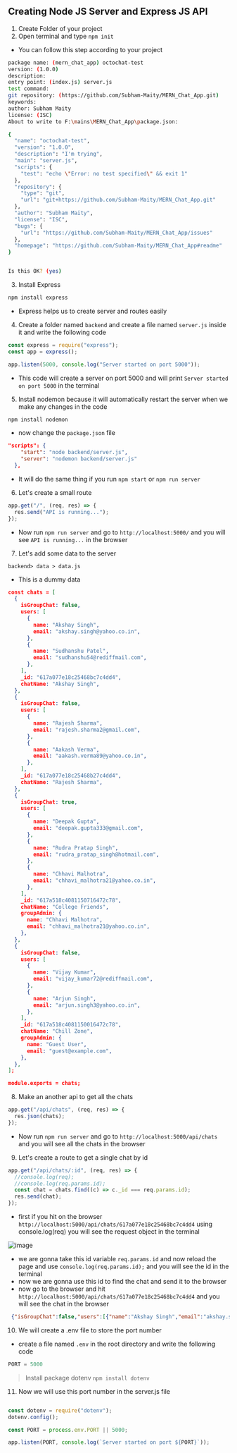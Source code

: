 ## Creating Node JS Server and Express JS API
1. Create Folder of your project
2. Open terminal and type `npm init`

- You can follow this step according to your project

```bash
package name: (mern_chat_app) octochat-test
version: (1.0.0)
description:
entry point: (index.js) server.js
test command:
git repository: (https://github.com/Subham-Maity/MERN_Chat_App.git)
keywords:
author: Subham Maity
license: (ISC)
About to write to F:\mains\MERN_Chat_App\package.json:

{
  "name": "octochat-test",
  "version": "1.0.0",
  "description": "I'm trying",
  "main": "server.js",
  "scripts": {
    "test": "echo \"Error: no test specified\" && exit 1"
  },
  "repository": {
    "type": "git",
    "url": "git+https://github.com/Subham-Maity/MERN_Chat_App.git"
  },
  "author": "Subham Maity",
  "license": "ISC",
  "bugs": {
    "url": "https://github.com/Subham-Maity/MERN_Chat_App/issues"
  },
  "homepage": "https://github.com/Subham-Maity/MERN_Chat_App#readme"
}


Is this OK? (yes)
```
3. Install Express
```bash
npm install express
```
- Express helps us to create server and routes easily
4. Create a folder named `backend` and create a file named `server.js` inside it and write the following code
```js
const express = require("express");
const app = express();

app.listen(5000, console.log("Server started on port 5000"));
```
- This code will create a server on port 5000 and will print `Server started on port 5000` in the terminal

5. Install nodemon because it will automatically restart the server when we make any changes in the code
```bash
npm install nodemon
```
- now change the `package.json` file
```json
"scripts": {
    "start": "node backend/server.js",
    "server": "nodemon backend/server.js"
  },
```
- It will do the same thing if you run `npm start` or `npm run server`

6. Let's create a small route
```js
app.get("/", (req, res) => {
  res.send("API is running...");
});
```
- Now run `npm run server` and go to `http://localhost:5000/` and you will see `API is running...` in the browser


7. Let's add some data to the server 

`backend> data > data.js`

- This is a dummy data

```json
const chats = [
  {
    isGroupChat: false,
    users: [
      {
        name: "Akshay Singh",
        email: "akshay.singh@yahoo.co.in",
      },
      {
        name: "Sudhanshu Patel",
        email: "sudhanshu54@rediffmail.com",
      },
    ],
    _id: "617a077e18c25468bc7c4dd4",
    chatName: "Akshay Singh",
  },
  {
    isGroupChat: false,
    users: [
      {
        name: "Rajesh Sharma",
        email: "rajesh.sharma2@gmail.com",
      },
      {
        name: "Aakash Verma",
        email: "aakash.verma89@yahoo.co.in",
      },
    ],
    _id: "617a077e18c25468b27c4dd4",
    chatName: "Rajesh Sharma",
  },
  {
    isGroupChat: true,
    users: [
      {
        name: "Deepak Gupta",
        email: "deepak.gupta333@gmail.com",
      },
      {
        name: "Rudra Pratap Singh",
        email: "rudra_pratap_singh@hotmail.com",
      },
      {
        name: "Chhavi Malhotra",
        email: "chhavi_malhotra21@yahoo.co.in",
      },
    ],
    _id: "617a518c4081150716472c78",
    chatName: "College Friends",
    groupAdmin: {
      name: "Chhavi Malhotra",
      email: "chhavi_malhotra21@yahoo.co.in",
    },
  },
  {
    isGroupChat: false,
    users: [
      {
        name: "Vijay Kumar",
        email: "vijay_kumar72@rediffmail.com",
      },
      {
        name: "Arjun Singh",
        email: "arjun.singh3@yahoo.co.in",
      },
    ],
    _id: "617a518c4081150016472c78",
    chatName: "Chill Zone",
    groupAdmin: {
      name: "Guest User",
      email: "guest@example.com",
    },
  },
];

module.exports = chats;
```
8. Make an another api to get all the chats
```js
app.get("/api/chats", (req, res) => {
  res.json(chats);
});
```
- Now run `npm run server` and go to `http://localhost:5000/api/chats` and you will see all the chats in the browser

9. Let's create a route to get a single chat by id

```js
app.get("/api/chats/:id", (req, res) => {
  //console.log(req);
  //console.log(req.params.id);
  const chat = chats.find((c) => c._id === req.params.id);
  res.send(chat);
});
```
- first if you hit on the browser `http://localhost:5000/api/chats/617a077e18c25468bc7c4dd4` using console.log(req) you will see the request object in the terminal

![image](https://user-images.githubusercontent.com/97989643/232196467-6b6e7c98-6715-459e-ab11-fbfd9134fc47.png)

- we are gonna take this id variable `req.params.id` and now reload the page and use `console.log(req.params.id);` and you will see the id in the terminal
- now we are gonna use this id to find the chat and send it to the browser
- now go to the browser and hit `http://localhost:5000/api/chats/617a077e18c25468bc7c4dd4` and you will see the chat in the browser
```json
 {"isGroupChat":false,"users":[{"name":"Akshay Singh","email":"akshay.singh@yahoo.co.in"},{"name":"Sudhanshu Patel","email":"sudhanshu54@rediffmail.com"}],"_id":"617a077e18c25468bc7c4dd4","chatName":"Akshay Singh"}
```
10. We will create a .env file to store the port number 
- create a file named `.env` in the root directory and write the following code
```js
PORT = 5000
```
> Install package dotenv `npm install dotenv`

11. Now we will use this port number in the server.js file
```js

const dotenv = require("dotenv");
dotenv.config();

const PORT = process.env.PORT || 5000;

app.listen(PORT, console.log(`Server started on port ${PORT}`));

```
  